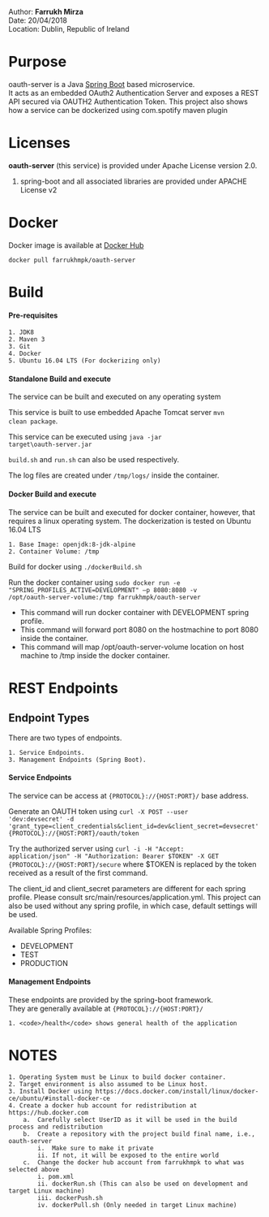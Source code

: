 Author: **Farrukh Mirza**  
Date: 20/04/2018  
Location: Dublin, Republic of Ireland  

Purpose
========
oauth-server is a Java [Spring Boot](http://projects.spring.io/spring-boot/) based microservice.  
It acts as an embedded OAuth2 Authentication Server and exposes a REST API secured via OAUTH2 Authentication Token.
This project also shows how a service can be dockerized using com.spotify maven plugin

Licenses
=========

**oauth-server** (this service) is provided under Apache License version 2.0.
1. spring-boot and all associated libraries are provided under APACHE License v2
	
Docker
======

Docker image is available at [Docker Hub](https://hub.docker.com/r/farrukhmpk/oauth-server/) 

<code>docker pull farrukhmpk/oauth-server</code>


Build
======

#### Pre-requisites

	1. JDK8
	2. Maven 3
	3. Git 
	4. Docker 
	5. Ubuntu 16.04 LTS (For dockerizing only) 
	

#### Standalone Build and execute
The service can be built and executed on any operating system

This service is built to use embedded Apache Tomcat server <code>mvn clean package</code>.

This service can be executed using <code>java -jar target\oauth-server.jar</code>  

<code>build.sh</code> and <code>run.sh</code> can also be used respectively. 

The log files are created under <code>/tmp/logs/</code> inside the container.

#### Docker Build and execute
The service can be built and executed for docker container, however, that requires a linux operating system.
The dockerization is tested on Ubuntu 16.04 LTS

	1. Base Image: openjdk:8-jdk-alpine
	2. Container Volume: /tmp

Build for docker using <code>./dockerBuild.sh</code>


Run the docker container using <code>sudo docker run -e "SPRING_PROFILES_ACTIVE=DEVELOPMENT" –p 8080:8080 -v /opt/oauth-server-volume:/tmp farrukhmpk/oauth-server</code>

 - This command will run docker container with DEVELOPMENT spring profile.
 - This command will forward port 8080 on the hostmachine to port 8080 inside the container.
 - This command will map /opt/oauth-server-volume location on host machine to /tmp inside the docker container. 


REST Endpoints
===============

Endpoint Types
--------------
There are two types of endpoints.  

	1. Service Endpoints.  
	3. Management Endpoints (Spring Boot).  

#### Service Endpoints

The service can be access at <code>{PROTOCOL}://{HOST:PORT}/</code> base address.   

Generate an OAUTH token using 
<code>curl -X POST --user 'dev:devsecret' -d 'grant\_type=client\_credentials&client\_id=dev&client\_secret=devsecret' {PROTOCOL}://{HOST:PORT}/oauth/token</code>

Try the authorized server using 
<code>curl -i -H "Accept: application/json" -H "Authorization: Bearer $TOKEN" -X GET {PROTOCOL}://{HOST:PORT}/secure</code> 
where $TOKEN is replaced by the token received as a result of the first command.

The client\_id and client\_secret parameters are different for each spring profile. Please consult src/main/resources/application.yml.
This project can also be used without any spring profile, in which case, default settings will be used.

Available Spring Profiles:
 - DEVELOPMENT
 - TEST
 - PRODUCTION

#### Management Endpoints

These endpoints are provided by the spring-boot framework.  
They are generally available at <code>{PROTOCOL}://{HOST:PORT}/</code>

	1. <code>/health</code> shows general health of the application


NOTES
======

	1. Operating System must be Linux to build docker container. 
	2. Target environment is also assumed to be Linux host.
	3. Install Docker using https://docs.docker.com/install/linux/docker-ce/ubuntu/#install-docker-ce
	4. Create a docker hub account for redistribution at https://hub.docker.com
		a.	Carefully select UserID as it will be used in the build process and redistribution
		b.	Create a repository with the project build final name, i.e., oauth-server	
			i.	Make sure to make it private
			ii.	If not, it will be exposed to the entire world
		c.	Change the docker hub account from farrukhmpk to what was selected above
			i. pom.xml
			ii. dockerRun.sh (This can also be used on development and target Linux machine)
			iii. dockerPush.sh
			iv. dockerPull.sh (Only needed in target Linux machine)

